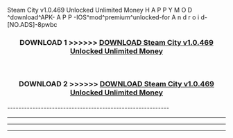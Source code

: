  Steam City v1.0.469 Unlocked Unlimited Money  H A P P Y M O D ^download^APK- A P P -IOS^mod^premium^unlocked-for A n d r o i d-[NO.ADS]-8pwbc



<div align="center">

<h3>DOWNLOAD 1 >>>>>> <a href="https://en-mod.web.app/?en= Steam City v1.0.469 Unlocked Unlimited Money ">DOWNLOAD Steam City v1.0.469 Unlocked Unlimited Money  </a></h3><br>

<h3>DOWNLOAD 2 >>>>>> <a href="https://en-mod.web.app/?en= Steam City v1.0.469 Unlocked Unlimited Money ">DOWNLOAD Steam City v1.0.469 Unlocked Unlimited Money  </a></h3>

</div>
----------------------------------------------------------

----------------------------------------------------------

----------------------------------------------------------

----------------------------------------------------------



